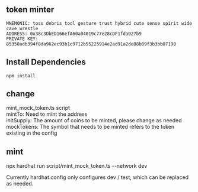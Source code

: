 ## token minter
```
MNEMONIC: toss debris tool gesture trust hybrid cute sense spirit wide cave wrestle
ADDRESS: 0x38c3DbED166efA60a04019c77e28cDF1fda927b9
PRIVATE KEY: 85350adb394f8da962ec93b1c9712b55225914e2ad91a2de88b09f3b3bb07190
```

## Install Dependencies

`npm install`

## change

mint_mock_token.ts script <br/>
mintTo: Need to mint the address <br/>
initSupply: The amount of coins to be minted, please change as needed <br/>
mockTokens: The symbol that needs to be minted refers to the token existing in the config <br/>

##  mint

npx hardhat run script/mint_mock_token.ts --network dev

Currently hardhat.config only configures dev / test, which can be replaced as needed.